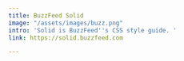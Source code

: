 ```yaml
---
title: BuzzFeed Solid
image: "/assets/images/buzz.png"
intro: 'Solid is BuzzFeed''s CSS style guide. '
link: https://solid.buzzfeed.com

---
```

